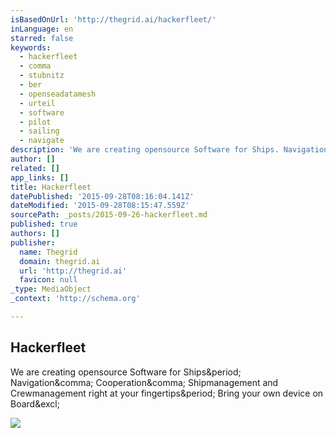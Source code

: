 ```yaml
---
isBasedOnUrl: 'http://thegrid.ai/hackerfleet/'
inLanguage: en
starred: false
keywords:
  - hackerfleet
  - comma
  - stubnitz
  - ber
  - openseadatamesh
  - urteil
  - software
  - pilot
  - sailing
  - navigate
description: 'We are creating opensource Software for Ships. Navigation, Cooperation, Shipmanagement and Crewmanagement right at your fingertips. Bring your own device on Board!'
author: []
related: []
app_links: []
title: Hackerfleet
datePublished: '2015-09-28T08:16:04.141Z'
dateModified: '2015-09-28T08:15:47.559Z'
sourcePath: _posts/2015-09-26-hackerfleet.md
published: true
authors: []
publisher:
  name: Thegrid
  domain: thegrid.ai
  url: 'http://thegrid.ai'
  favicon: null
_type: MediaObject
_context: 'http://schema.org'

---
```

<article style=""><h1>Hackerfleet</h1><p>We are creating opensource Software for Ships&amp;period; Navigation&amp;comma; Cooperation&amp;comma; Shipmanagement and Crewmanagement right at your fingertips&amp;period; Bring your own device on Board&amp;excl;</p></article>

![](https://the-grid-user-content.s3-us-west-2.amazonaws.com/b840fd8a-d9d2-4ee1-a2ba-9447aa01d966.png)